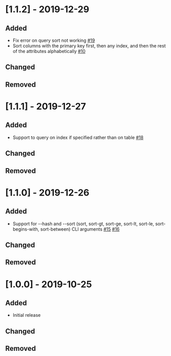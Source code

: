 # [1.1.2] - 2019-12-29
## Added
- Fix error on query sort not working [#19](/../../issues/19)
- Sort columns with the primary key first, then any index, and then the rest of the attributes alphabetically [#10](/../../issues/10)

## Changed

## Removed

# [1.1.1] - 2019-12-27
## Added
- Support to query on index if specified rather than on table [#18](/../../issues/18)

## Changed

## Removed

# [1.1.0] - 2019-12-26
## Added
- Support for --hash and --sort (sort, sort-gt, sort-ge, sort-lt, sort-le, sort-begins-with, sort-between) CLI arguments [#15](/../../issues/15) [#16](/../../issues/16)

## Changed

## Removed

# [1.0.0] - 2019-10-25
## Added
- Initial release

## Changed

## Removed



